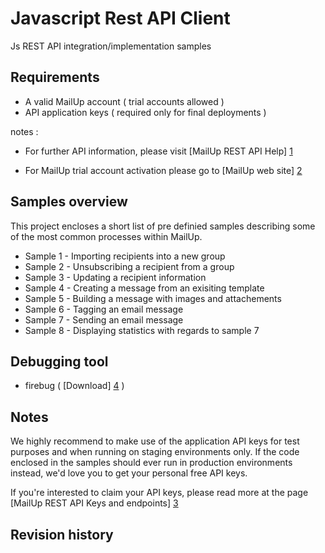 Javascript Rest API Client 
================
Js REST API integration/implementation samples

Requirements
------------------------
* A valid MailUp account ( trial accounts allowed )
* API application keys ( required only for final deployments )


notes : 
* For further API information, please visit [MailUp REST API Help] [1] 
* For MailUp trial account activation please go to [MailUp web site] [2] 

  [1]: http://help.mailup.com/display/mailupapi/REST+API        "MailUp REST API Help"
  [2]: http://www.mailup.com/p/pc/mailup-free-trial-d44.htm        "MailUp web site"
  
Samples overview 
------------------------
This project encloses a short list of pre definied samples describing some of the most common processes within MailUp.

* Sample 1   - Importing recipients into a new group
* Sample 2   - Unsubscribing a recipient from a group
* Sample 3   - Updating a recipient information
* Sample 4   - Creating a message from an exisiting template
* Sample 5   - Building a message with images and attachements
* Sample 6   - Tagging an email message
* Sample 7   - Sending an email message
* Sample 8   - Displaying statistics with regards to sample 7

Debugging tool 
------------------------
* firebug ( [Download] [4] )

[4]: http://getfirebug.com/        "Download"

Notes
------------------------
We highly recommend to make use of the application API keys for test purposes and when running on staging environments only.
If the code enclosed in the samples should ever run in production environments instead, we'd love you to get your personal free API keys.

If you're interested to claim your API keys, please read more at the page [MailUp REST API Keys and endpoints] [3] 

  [3]: http://help.mailup.com/display/mailupapi/All+API+Keys+and+Endpoints+in+one+page        "MailUp REST API Keys and endpoints"

Revision history
------------------------

